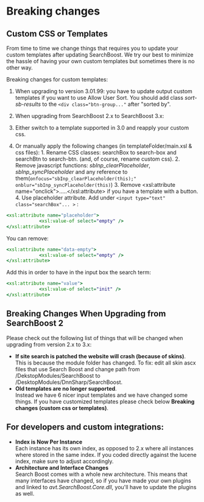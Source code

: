 # Breaking changes

## Custom CSS or Templates

From time to time we change things that requires you to update your custom templates after updating SearchBoost. We try our best to minimize the hassle of having your own custom templates but sometimes there is no other way.

Breaking changes for custom templates:

1. When upgrading to version 3.01.99: you have to update output custom templates if you want to use Allow User Sort. You should add class *sort-sb-results* to the `<div class="btn-group..."` after "sorted by".

2. When upgrading from SearchBoost 2.x to SearchBoost 3.x:
  1. Either switch to a template supported in 3.0 and reapply your custom css.
  2. Or manually apply the following changes (in templateFolder/main.xsl & css files):
    1. Rename CSS classes: searchBox to search-box and searchBtn to search-btn. (and, of course, rename custom css).
    2. Remove javascript functions: *sbInp_clearPlaceholder*, *sbInp_syncPlaceholder* and any reference to them(`onfocus="sbInp_clearPlaceholder(this);" onblur="sbInp_syncPlaceholder(this)`)
    3. Remove <xsl:attribute name="onclick">.....</xsl:attribute> if you have a template with a button.
    4. Use placeholder attribute. Add under `<input type="text" class="searchBox"... >` :

```xsl
<xsl:attribute name="placeholder">
            <xsl:value-of select="empty" />
</xsl:attribute>
```

You can remove:

```xsl
<xsl:attribute name="data-empty">
            <xsl:value-of select="empty" />
</xsl:attribute>
```

Add this in order to have in the input box the search term:

```xsl
<xsl:attribute name="value">
            <xsl:value-of select="init" />
</xsl:attribute>
```

## Breaking Changes When Upgrading from SearchBoost 2

Please check out the following list of things that will be changed when upgrading from version 2.x to 3.x:

* **If site search is patched the website will crash (because of skins)**.  
This is because the module folder has changed. To fix: edit all skin ascx files that use Search Boost and change path from /DekstopModules/SearchBoost to /DesktopModules/DnnSharp/SearchBoost.
* **Old templates are no longer supported**.  
Instead we have 6 nicer input templates and we have changed some things. If you have customized templates please check below **Breaking changes (custom css or templates)**.

## For developers and custom integrations:

 * **Index is Now Per Instance**  
 Each instance has its own index, as opposed to 2.x where all instances where stored in the same index. If you coded directly against the lucene index, make sure to adjust accordingly.
 * **Architecture and Interface Changes**  
   Search Boost comes with a whole new architecture. This means that many interfaces have changed, so if you have made your own plugins and linked to _avt.SearchBoost.Core.dll_, you'll have to update the plugins as well.



